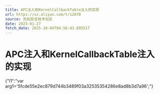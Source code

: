 ```yaml
---
title: APC注入和KernelCallbackTable注入的实现
url: https://xz.aliyun.com/t/12070
source: 先知安全技术社区
date: 2023-01-27
fetch_date: 2025-10-04T04:56:43.895517
---
```


# APC注入和KernelCallbackTable注入的实现

{"l1":"var arg1='5fcde55e2ec879d744b3489f03a32535354286e8ad8b3d7a96';"}